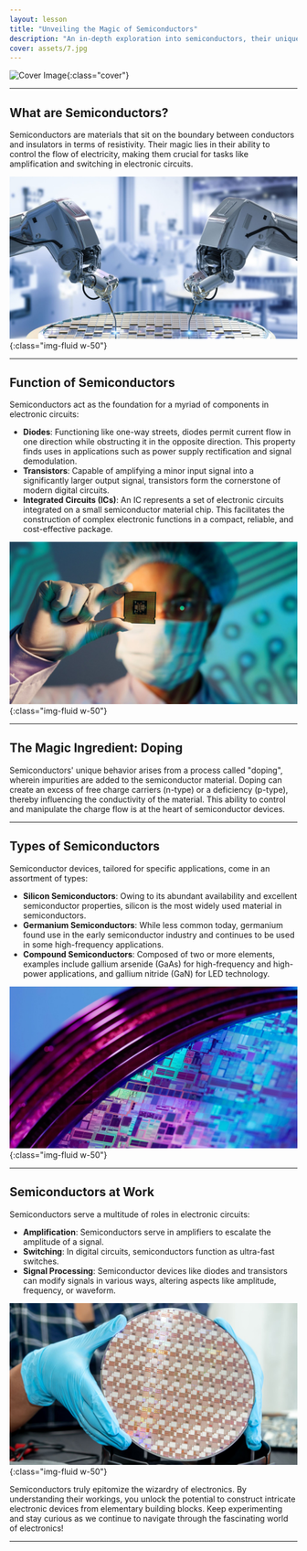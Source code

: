 ```yaml
---
layout: lesson
title: "Unveiling the Magic of Semiconductors"
description: "An in-depth exploration into semiconductors, their unique properties, various types, and multifaceted applications in the realm of electronics."
cover: assets/7.jpg
---
```


![Cover Image]({{page.cover}}){:class="cover"}

---

## What are Semiconductors?

Semiconductors are materials that sit on the boundary between conductors and insulators in terms of resistivity. Their magic lies in their ability to control the flow of electricity, making them crucial for tasks like amplification and switching in electronic circuits.

![Semiconductors](assets/semi01.jpg){:class="img-fluid w-50"}

---

## Function of Semiconductors

Semiconductors act as the foundation for a myriad of components in electronic circuits:

- **Diodes**: Functioning like one-way streets, diodes permit current flow in one direction while obstructing it in the opposite direction. This property finds uses in applications such as power supply rectification and signal demodulation.
- **Transistors**: Capable of amplifying a minor input signal into a significantly larger output signal, transistors form the cornerstone of modern digital circuits.
- **Integrated Circuits (ICs)**: An IC represents a set of electronic circuits integrated on a small semiconductor material chip. This facilitates the construction of complex electronic functions in a compact, reliable, and cost-effective package.

![Semiconductors](assets/semi02.jpg){:class="img-fluid w-50"}

---

## The Magic Ingredient: Doping

Semiconductors' unique behavior arises from a process called "doping", wherein impurities are added to the semiconductor material. Doping can create an excess of free charge carriers (n-type) or a deficiency (p-type), thereby influencing the conductivity of the material. This ability to control and manipulate the charge flow is at the heart of semiconductor devices.

---

## Types of Semiconductors

Semiconductor devices, tailored for specific applications, come in an assortment of types:

- **Silicon Semiconductors**: Owing to its abundant availability and excellent semiconductor properties, silicon is the most widely used material in semiconductors.
- **Germanium Semiconductors**: While less common today, germanium found use in the early semiconductor industry and continues to be used in some high-frequency applications.
- **Compound Semiconductors**: Composed of two or more elements, examples include gallium arsenide (GaAs) for high-frequency and high-power applications, and gallium nitride (GaN) for LED technology.

![Semiconductors](assets/semi03.jpg){:class="img-fluid w-50"}

---

## Semiconductors at Work

Semiconductors serve a multitude of roles in electronic circuits:

- **Amplification**: Semiconductors serve in amplifiers to escalate the amplitude of a signal.
- **Switching**: In digital circuits, semiconductors function as ultra-fast switches.
- **Signal Processing**: Semiconductor devices like diodes and transistors can modify signals in various ways, altering aspects like amplitude, frequency, or waveform.

![Semiconductors](assets/semi04.jpg){:class="img-fluid w-50"}

Semiconductors truly epitomize the wizardry of electronics. By understanding their workings, you unlock the potential to construct intricate electronic devices from elementary building blocks. Keep experimenting and stay curious as we continue to navigate through the fascinating world of electronics!

---
